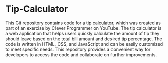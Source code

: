 
# Tip-Calculator

This Git repository contains code for a tip calculator, which was created as part of an exercise by Clever Programmer on YouTube. The tip calculator is a web application that helps users quickly calculate the amount of tip they should leave based on the total bill amount and desired tip percentage. The code is written in HTML, CSS, and JavaScript and can be easily customized to meet specific needs. This repository provides a convenient way for developers to access the code and collaborate on further improvements.
